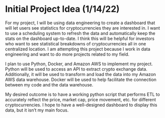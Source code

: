 # Initial Project Idea (1/14/22)

For my project, I will be using data engineering to create a dashboard that will let users
see statistics for cryptocurrencies they are interested in. I want to use a scheduling system to refresh the data and automatically keep the stats on the dashboard up-to-date. I think this will be helpful for investors who want to see statistical breakdowns of cryptocurrencies all in one centralized location. I am attempting this project because I work in data engineering and want to do more projects related to my field.

I plan to use Python, Docker, and Amazon AWS to implement my project. Python will be used to access an API to extract crypto exchange data. Additionally, it will be used to transform and load the data into my Amazon AWS data warehouse. Docker will be used to help facilitate the connection between my code and the data warehouse.

My desired outcome is to have a working python script that performs ETL to accurately reflect the price, market cap, price movement, etc. for different cryptocurrencies. I hope to have a well-designed dashboard to display this data, but it isn’t my main focus.